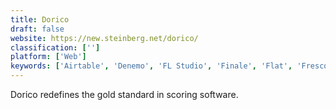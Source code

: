 ```yaml
---
title: Dorico
draft: false 
website: https://new.steinberg.net/dorico/
classification: ['']
platform: ['Web']
keywords: ['Airtable', 'Denemo', 'FL Studio', 'Finale', 'Flat', 'Frescobaldi', 'Guitar Pro 7', 'LilyPond', 'Notion Home Intelligence', 'OpenMPT', 'Rosegarden', 'Roundup', 'Sibelius', 'SprintHub', 'StaffPad', 'TuxGuitar', 'capella melody trainer', 'capella playAlong', 'capella-scan', 'music21']
---
```

Dorico redefines the gold standard in scoring software.